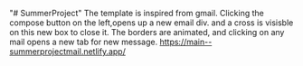 "# SummerProject" 
The template is inspired from gmail. Clicking the compose button on the left,opens up a new email div. and a cross is visisble on this new box to close it.
The borders are animated, and clicking on any mail opens a new tab for new message.
https://main--summerprojectmail.netlify.app/
